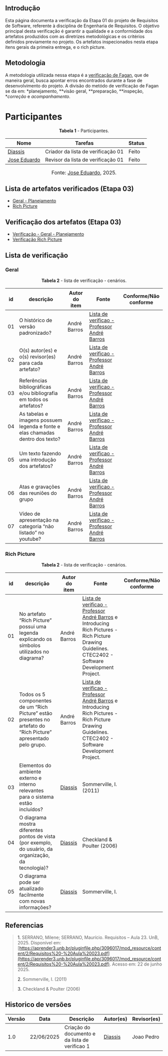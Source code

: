 ## Introdução 

Esta página documenta a verificação da Etapa 01 do projeto de Requisitos de Software, referente à disciplina de Engenharia de Requisitos. O objetivo principal desta verificação é garantir a qualidade e a conformidade dos artefatos produzidos com as diretrizes metodológicas e os critérios definidos previamente no projeto. Os artefatos inspecionados nesta etapa itens gerais da primeira entrega, e o rich picture. 


## Metodologia 

A metodologia utilizada nessa etapa é a [verificação de Fagan](https://requisitos-de-software.github.io/2025.1-ReceitaFederal/verificacao/entrega3/planejamento3/#metodologia), que de maneira geral, busca apontar erros encontrados durante a fase de desenvolvimento do projeto. A divisão do metódo de verificação de Fagan se da em: *planejamento, **visão geral, **preparação, **inspeção, **correção* e *acompanhamento*.


# Participantes 


<p style="text-align: center"><b>Tabela 1</b> - Participantes.</p>

| Nome                                               | Tarefas                            | Status  | 
| -------------------------------------------------- | ---------------------------------- | ------- | 
| [Diassis](https://github.com/Diaxiz)         | Criador da lista de verificação 01 | Feito   | 
| [Jose Eduardo](https://github.com/jevprado)               | Revisor da lista de verificação 01 | Feito | 

<font size="3"><p style="text-align: center">Fonte: [Jose Eduardo](https://github.com/jevprado), 2025.</p></font>


## Lista de artefatos verificados (Etapa 03)

- [Geral - Planejamento](https://requisitos-de-software.github.io/2025.1-ReceitaFederal/planejamento/)
- [Rich Picture](https://requisitos-de-software.github.io/2025.1-ReceitaFederal/modelagem/casosdeuso/)


## Verificação dos artefatos (Etapa 03)

- [Verificação - Geral - Planejamento]()
- [Verificação Rich Picture]()


## Lista de verificação 

### Geral

<p style="text-align: center"><b>Tabela 2</b> - lista de verificação - cenários.</p>

| id    | descrição                                                                                            | Autor do item      | Fonte                                                                                            | Conforme/Não conforme |
| ----- | ---------------------------------------------------------------------------------------------------- | ------------------ | ------------------------------------------------------------------------------------------------ | --------------------- |
| 01 |  O histórico de versão padronizado?         | André Barros  | [Lista de verificao - Professor André Barros]()                          |                       |
| 02 |  O(s) autor(es) e o(s) revisor(es) para cada artefato?        | André Barros  | [Lista de verificao - Professor André Barros]()                          |                       |
| 03 |  Referências bibliográficas e/ou bibliografia em todos os artefatos?          | André Barros  | [Lista de verificao - Professor André Barros]()                          |                       |
| 04 |  As tabelas e imagens possuem legenda e fonte e elas chamadas dentro dos texto?          | André Barros  | [Lista de verificao - Professor André Barros]()                          |                       |
| 05 |  Um texto fazendo uma introdução dos artefatos?         | André Barros  | [Lista de verificao - Professor André Barros]()                          |                       |
| 06 |  Atas e gravações das reuniões do grupo         | André Barros  | [Lista de verificao - Professor André Barros]()                          |                       |
| 07 | Vídeo de apresentação na categoria “não listado” no youtube?        | André Barros  | [Lista de verificao - Professor André Barros]()                          |                       |

### Rich Picture

<p style="text-align: center"><b>Tabela 2</b> - lista de verificação - cenários.</p>

| id    | descrição                                                                                            | Autor do item      | Fonte                                                                                            | Conforme/Não conforme |
| ----- | ---------------------------------------------------------------------------------------------------- | ------------------ | ------------------------------------------------------------------------------------------------ | --------------------- |
| 01 |   No artefato “Rich Picture” possui uma legenda explicando os símbolos utilizados no diagrama?             | André Barros  | [Lista de verificao - Professor André Barros]()  e Introducing Rich Pictures - Rich Picture Drawing Guidelines. CTEC2402 - Software Development Project.                           |                       |
| 02 |   Todos os 5 componentes de um “Rich Picture” estão presentes no artefato do “Rich Picture” apresentado pelo grupo.              | André Barros  | [Lista de verificao - Professor André Barros]() e Introducing Rich Pictures - Rich Picture Drawing Guidelines. CTEC2402 - Software Development Project.                           |                       |
| 03 |   Elementos do ambiente externo e interno relevantes para o sistema estão incluídos?              | [Diassis](https://github.com/Diaxiz)   |          Sommerville, I. (2011)                 |                       |
| 04 |   O diagrama mostra diferentes pontos de vista (por exemplo, do usuário, da organização, da tecnologia)?             | [Diassis](https://github.com/Diaxiz)   |                Checkland & Poulter (2006)           |                       |
| 05 |   O diagrama pode ser atualizado facilmente com novas informações?             | [Diassis](https://github.com/Diaxiz)   |                Sommerville, I.            |                       |



## Referencias 

> <a>1.</a> SERRANO, Milene; SERRANO, Maurício. Requisitos – Aula 23. UnB, 2025. Disponível em: [https://aprender3.unb.br/pluginfile.php/3096017/mod_resource/content/2/Requisitos%20-%20Aula%20023.pdf](https://aprender3.unb.br/pluginfile.php/3096017/mod_resource/content/2/Requisitos%20-%20Aula%20023.pdf). Acesso em: 22 de junho 2025.
> 
><a>2.</a> Sommerville, I. (2011) 
> 
><a>3.</a> Checkland & Poulter (2006)
>



## Historico de versões

| Versão | Data       | Descrição                                      | Autor(es)                                      | Revisor(es)                                    |
| ------ | ---------- | ---------------------------------------------- | ---------------------------------------------- | ---------------------------------------------- |
| 1.0   | 22/06/2025 | Criação do documento e da lista de verificao 1 | [Diassis](https://github.com/Diaxiz)     | Joao Pedro |
